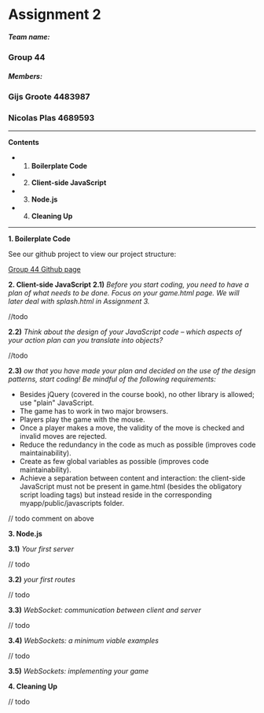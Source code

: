# Assignment 2

##### Team name:
### Group 44

##### Members:

### Gijs Groote  4483987
### Nicolas Plas 4689593


---
__Contents__
- 1. **Boilerplate Code**
- 2. **Client-side JavaScript**
- 3. **Node.js**
- 4. **Cleaning Up**
---


**1. Boilerplate Code**

See our github project to view our project structure:

[Group 44 Github page](https://github.com/GijsGroote/web-and-database-technology)


**2. Client-side JavaScript**
**2.1)**
*Before you start coding, you need to have a plan of what needs to be done. Focus on your game.html page. We will later deal with splash.html in Assignment 3.*

//todo

**2.2)**
*Think about the design of your JavaScript code – which aspects of your action plan can you translate into objects?*

//todo

**2.3)**
*ow that you have made your plan and decided on the use of the design patterns, start coding! Be mindful of the following requirements:*

+ Besides jQuery (covered in the course book), no other library is allowed; use "plain" JavaScript.
+ The game has to work in two major browsers.
+ Players play the game with the mouse.
+ Once a player makes a move, the validity of the move is checked and invalid moves are rejected.
+ Reduce the redundancy in the code as much as possible (improves code maintainability).
+ Create as few global variables as possible (improves code maintainability).
+ Achieve a separation between content and interaction: the client-side JavaScript must not be present in game.html (besides the obligatory script loading tags) but instead reside in the corresponding myapp/public/javascripts folder.

// todo comment on above

**3. Node.js**

**3.1)**
*Your first server*

// todo

**3.2)**
*your first routes*

// todo

**3.3)**
*WebSocket: communication between client and server*

// todo

**3.4)**
*WebSockets: a minimum viable examples*

// todo

**3.5)**
*WebSockets: implementing your game*

**4. Cleaning Up**


// todo

